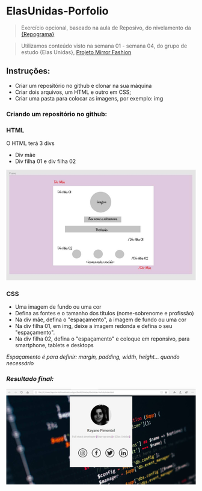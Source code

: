 # ElasUnidas-Porfolio

>Exercício opcional, baseado na aula de Reposivo, do nivelamento da <a href="https://github.com/reprograma" target="blank">{Repograma}</a>

>Utilizamos conteúdo visto na semana 01 - semana 04, do grupo de estudo {Elas Unidas}, <a href="https://github.com/radharay/ElasUnidas-ProjetoMirrorFashion" target="blank">Projeto Mirror Fashion</a>

<h2>Instruções:</h2>
<ul>
  <li>Criar um repositório no github e clonar na sua máquina</li>
  <li>Criar dois arquivos, um HTML e outro em CSS;</li>
  <li>Criar uma pasta para colocar as imagens, por exemplo: img</li>
 </ul>
 
 <h3>Criando um repositório no github:</h3>
 
 <h3>HTML</h3>
 <p>O HTML terá 3 divs</p>
<ul>
  <li>Div mãe</li>
  <li>Div filha 01 e div filha 02</li>
 </ul>
 
![exemplo](https://github.com/radharay/ElasUnidas-Porfolio/blob/master/img/exemplo.jpg)
 
 <h3>CSS</h3>
 <ul>
  <li>Uma imagem de fundo ou uma cor</li>
  <li>Defina as fontes e o tamanho dos títulos (nome-sobrenome e profissão)</li>
  <li>Na div mãe, defina o "espaçamento", a imagem de fundo ou uma cor</li>
  <li>Na div filha 01, em img, deixe a imagem redonda e  defina o seu "espaçamento".</li>
  <li>Na div filha 02, defina o "espaçamento" e coloque em reponsivo, para smartphone, tablets e desktops</li>
  </ul>
  
<p><em>Espaçamento é para definir: margin, padding, width, height... quando necessário<em></p>
  
  <h3>Resultado final:</h3>
  
  
 ![resultado](https://github.com/radharay/ElasUnidas-Porfolio/blob/master/img/resultado.jpg)
